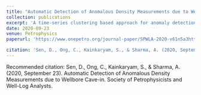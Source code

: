 ```yaml
---
title: "Automatic Detection of Anomalous Density Measurements due to Wellbore Cave-in"
collection: publications
excerpt: 'A time-series clustering based approach for anomaly detection in density and caliper logs'
date: 2020-09-23
venue: Petrophysics
paperurl: 'https://www.onepetro.org/journal-paper/SPWLA-2020-v61n5a3https://www.sciencedirect.com/science/article/pii/S187551001630909X'

citation: 'Sen, D., Ong, C., Kainkaryam, S., & Sharma, A. (2020, September 23). Automatic Detection of Anomalous Density Measurements due to Wellbore Cave-in. Society of Petrophysicists and Well-Log Analysts.'
---
```


Recommended citation: Sen, D., Ong, C., Kainkaryam, S., & Sharma, A. (2020, September 23). Automatic Detection of Anomalous Density Measurements due to Wellbore Cave-in. Society of Petrophysicists and Well-Log Analysts.






